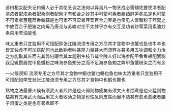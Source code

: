 谚曰相女配夫记曰儷人必于其伦烹调之法何以异焉凡一物烹成必需辅佐要使清者配清浓者配浓柔者配柔刚者配刚才有和合之妙其中可荤可素者藤茹鲜笋冬瓜是也可荤不可素者葱薤茴香新蒜是也可素不可荤者芹菜百合刀豆是也常见人置蟹粉于燕窝之中放百合于肥猪之肉毋乃唐尧与苏峻对坐不太悖乎亦有交互见功者炒荤菜用素油炒素菜用荤油是也

味太重者只宜独用不可搭配即张江陵流须专用之方尽其才食物中也蟹也鱼也牛羊也皆宜独食不可加搭配何也此数物者味甚厚力量甚大而流弊亦甚多用五味调和全力治之方能取其长而去其弊何暇舍其本题别生枝节哉金陵人好以海参配甲鱼鱼翅配蟹粉我见辄攒眉觉甲鱼蟹粉之味海参鱼翅分之而不足海参鱼翅之弊甲鱼蟹粉染之而有余

一火候须知
流须专用之方尽其才食物中鰕也鳖也鳝也鱼也味太浓重者只宜独用不可搭配如李笠翁张江陵流须专用之方尽其才食物中也鰕也鳖也

熟物之法最重火候有须武火者煎炒是也火弱则物疲矣有须文火者煨煮是也火猛则物枯矣有先用武火而后用文火者收汤之物是也性急则皮焦而里不熟矣有愈煮愈嫩者腰子鸡蛋之类是也有畧煮即不